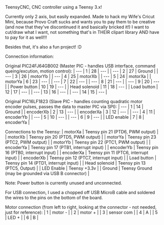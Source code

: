 TeensyCNC, CNC controller using a Teensy 3.x!

Currently only 2 axis, but easily expanded.
Made to hack my Wife's Cricut Mini, because Provo Craft sucks and wants you to pay them to be creative (and now that they've discontinued it and basically bricked it!)
I want to cut/draw what I want, not something that's in THEIR clipart library AND have to pay for it as well!!!

Besides that, it's also a fun project! :D

Connection information:

Original PIC24FJ64GB002 (Master PIC - handles USB interface, command queing/excution, motion control):
| ---           |  1 | 28 | ---     |
| ---           |  2 | 27 | Ground  |
| ---           |  3 | 26 | motorYb |
| ---           |  4 | 25 | motorXb |
| ---           |  5 | 24 | motorXa |
| motorYa       |  6 | 23 | ---     |
| ---           |  7 | 22 | ---     |
| ---           |  8 | 21 | ---     |
| ---           |  9 | 20 | ---     |
| Power button  | 10 | 19 | ---     |
| Head solenoid | 11 | 18 | ---     |
| Load button   | 12 | 17 | ---     |
| ---           | 13 | 16 | ---     |
| ---           | 14 | 15 | ---     |

Original PIC16LF1823 (Slave PIC -  handles counting quadratic motor encoder pulses, passes the data to master PIC via SPI):
| ---        | 1 | 14 | Ground    |
| encoderXb  | 2 | 13 | ---       |
| encoderXa  | 3 | 12 | ---       |
| ---        | 4 | 11 | encoderYb |
| ---        | 5 | 10 | ---       | 
| ---        | 6 |  9 | ---       |
| LED enable | 7 |  8 | encoderYa |

Connections to the Teensy:
| motorXa       | Teensy pin 21 (PTD6, PWM output)                    |
| motorXb       | Teensy pin 20 (PTD5, PWM output)                    |
| motorYa       | Teensy pin 23 (PTC2, PWM output)                    |
| motorYb       | Teensy pin 22 (PTC1, PWM output)                    |
| encoderYa     | Teensy pin 17 (PTB1, interrupt input)               |
| encoderYb     | Teensy pin 16 (PTB0, interrupt input)               |
| encoderXa     | Teensy pin 11 (PTC6, interrupt input)               |
| encoderXb     | Teensy pin 12 (PTC7, interrupt input)               |
| Load button   | Teensy pin 14 (PTD1, interrupt input)               |
| Head solenoid | Teensy pin 13 (PTC5, Output)                        |
| LED Enable    | Teensy +3.3v                                        |
| Ground        | Teensy Ground (may be grounded via USB B connector) |

Note:
Power button is currently unused and unconnected.

For USB connection, I used a chopped off USB MicroB cable and soldered the wires to the pins on the bottom of the board.

Motor connection (from left to right, looking at the connector - not needed, just for reference):
| 1 | motor -    |
| 2 | motor +    |
| 3 | sensor com |
| 4 | A          |
| 5 | LED +      |
| 6 | B          |
